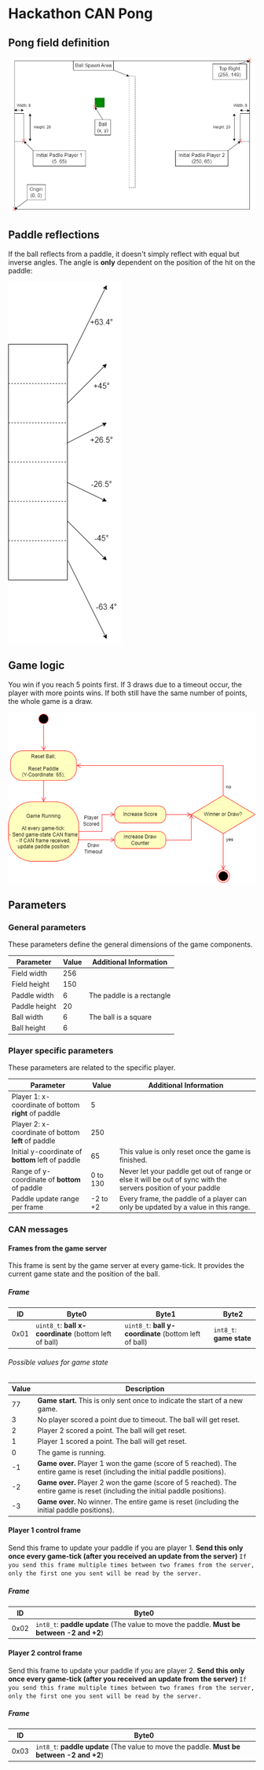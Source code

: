 # Hackathon CAN Pong

## Pong field definition

![Pong Field](media/pong_field.png)

## Paddle reflections

If the ball reflects from a paddle, it doesn't simply reflect with equal but inverse angles. The angle is **only** dependent on the position of the hit on the paddle:

![Paddle Reflections](media/paddle_reflections.png)

## Game logic

You win if you reach 5 points first.
If 3 draws due to a timeout occur, the player with more points wins. If both still have the same number of points, the whole game is a draw.

![Game Logic](media/game_logic.png)

## Parameters

### General parameters

These parameters define the general dimensions of the game components.

| Parameter | Value | Additional Information |
| - | - | - |
| Field width | 256 |  |
| Field height | 150 |  |
| Paddle width | 6 | The paddle is a rectangle |
| Paddle height | 20 |  |
| Ball width | 6 | The ball is a square |
| Ball height | 6 |  |

### Player specific parameters

These parameters are related to the specific player.

| Parameter | Value | Additional Information |
| - | - | - |
| Player 1: x-coordinate of bottom **right** of paddle | 5 |  |
| Player 2: x-coordinate of bottom **left** of paddle | 250 |  |
| Initial y-coordinate of **bottom** left of paddle | 65 | This value is only reset once the game is finished. |
| Range of y-coordinate of **bottom** of paddle | 0 to 130 | Never let your paddle get out of range or else it will be out of sync with the servers position of your paddle |
| Paddle update range per frame | -2 to +2 | Every frame, the paddle of a player can only be updated by a value in this range. |


### CAN messages

#### Frames from the game server

This frame is sent by the game server at every game-tick.
It provides the current game state and the position of the ball.

##### Frame
| ID | Byte0 | Byte1 | Byte2 |
| - | - | - | - |
| 0x01 | `uint8_t`: **ball x-coordinate** (bottom left of ball) | `uint8_t`: **ball y-coordinate** (bottom left of ball) | `int8_t`: **game state** |

###### Possible values for game state

| Value | Description |
| - | - |
| 77 | **Game start.** This is only sent once to indicate the start of a new game. |
| 3 | No player scored a point due to timeout. The ball will get reset. |
| 2 | Player 2 scored a point. The ball will get reset. |
| 1 | Player 1 scored a point. The ball will get reset. |
| 0 | The game is running. |
| -1 | **Game over.** Player 1 won the game (score of 5 reached). The entire game is reset (including the initial paddle positions). |
| -2 |  **Game over.** Player 2 won the game (score of 5 reached). The entire game is reset (including the initial paddle positions). |
| -3 |  **Game over.** No winner. The entire game is reset (including the initial paddle positions). |

#### Player 1 control frame

Send this frame to update your paddle if you are player 1.
**Send this only once every game-tick (after you received an update from the server)**
`If you send this frame multiple times between two frames from the server, only the first one you sent will be read by the server.`

##### Frame
| ID | Byte0 |
| - | - |
| 0x02 | `int8_t`: **paddle update** (The value to move the paddle. **Must be between -2 and +2**) |

#### Player 2 control frame

Send this frame to update your paddle if you are player 2.
**Send this only once every game-tick (after you received an update from the server)**
`If you send this frame multiple times between two frames from the server, only the first one you sent will be read by the server.`

##### Frame
| ID | Byte0 |
| - | - |
| 0x03 | `int8_t`: **paddle update** (The value to move the paddle. **Must be between -2 and +2**) |
